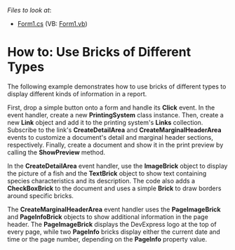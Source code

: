 <!-- default file list -->
*Files to look at*:

* [Form1.cs](./CS/DifferentBrickTypes/Form1.cs) (VB: [Form1.vb](./VB/DifferentBrickTypes/Form1.vb))
<!-- default file list end -->
# How to: Use Bricks of Different Types


<p>The following example demonstrates how to use bricks of different types to display different kinds of information in a report.</p>
<p>First, drop a simple button onto a form and handle its <strong>Click</strong> event. In the event handler, create a new <strong>PrintingSystem</strong> class instance. Then, create a new <strong>Link</strong> object and add it to the printing system's <strong>Links</strong> collection. Subscribe to the link's <strong>CreateDetailArea</strong> and <strong>CreateMarginalHeaderArea</strong> events to customize a document's detail and marginal header sections, respectively. Finally, create a document and show it in the print preview by calling the <strong>ShowPreview</strong> method.</p>
<p>In the <strong>CreateDetailArea</strong> event handler, use the <strong>ImageBrick</strong> object to display the picture of a fish and the <strong>TextBrick</strong> object to show text containing species characteristics and its description. The code also adds a <strong>CheckBoxBrick</strong> to the document and uses a simple <strong>Brick</strong> to draw borders around specific bricks.</p>
<p>The <strong>CreateMarginalHeaderArea</strong> event handler uses the <strong>PageImageBrick</strong> and <strong>PageInfoBrick</strong> objects to show additional information in the page header. The <strong>PageImageBrick</strong> displays the DevExpress logo at the top of every page, while two <strong>PageInfo</strong> bricks display either the current date and time or the page number, depending on the <strong>PageInfo</strong> property value.</p>

<br/>


